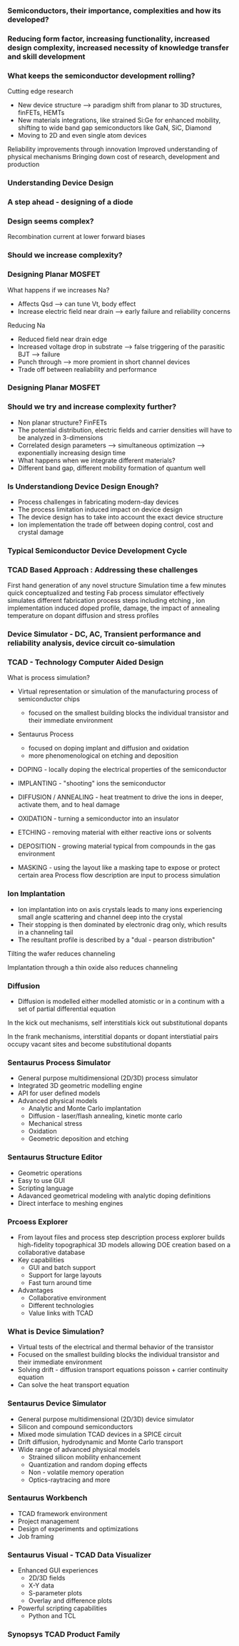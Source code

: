 ### Semiconductors, their importance, complexities and how its developed?

### Reducing form factor, increasing functionality, increased design complexity, increased necessity of knowledge transfer and skill development

### What keeps the semiconductor development rolling?

Cutting edge research
- New device structure --> paradigm shift from planar to 3D structures, finFETs, HEMTs
- New materials integrations, like strained Si:Ge for enhanced mobility, shifting to wide band gap semiconductors like GaN, SiC, Diamond
- Moving to 2D and even single atom devices

Reliability improvements through innovation
Improved understanding of physical mechanisms
Bringing down cost of research, development and production

### Understanding Device Design

### A step ahead - designing of a diode

### Design seems complex?
Recombination current at lower forward biases

### Should we increase complexity? 

### Designing Planar MOSFET

What happens if we increases Na?
- Affects Qsd --> can tune Vt, body effect
- Increase electric field near drain --> early failure and reliability concerns

Reducing Na
- Reduced field near drain edge
- Increased voltage drop in substrate --> false triggering of the parasitic BJT --> failure
- Punch through --> more promient in short channel devices
- Trade off between realiability and performance

### Designing Planar MOSFET

### Should we try and increase complexity further?

- Non planar structure? FinFETs
 - The potential distribution, electric fields and carrier densities will have to be analyzed in 3-dimensions
 - Correlated design parameters --> simultaneous optimization --> exponentially increasing design time
- What happens when we integrate different materials?
 - Different band gap, different mobility formation of quantum well

### Is Understandiong Device Design Enough?

- Process challenges in fabricating modern-day devices
- The process limitation induced impact on device design
- The device design has to take into account the exact device structure
- Ion implementation the trade off between doping control, cost and crystal damage

### Typical Semiconductor Device Development Cycle

### TCAD Based Approach : Addressing these challenges

First hand generation of any novel structure 
Simulation time a few minutes quick conceptualized and testing
Fab process simulator effectively simulates different fabrication process steps including etching , ion implementation induced doped profile, damage, the impact of annealing temperature on dopant diffusion and stress profiles


### Device Simulator - DC, AC, Transient performance and reliability analysis, device circuit co-simulation

### TCAD - Technology Computer Aided Design

What is process simulation?

- Virtual representation or simulation of the manufacturing process of semiconductor chips
  - focused on the smallest building blocks the individual transistor and their immediate environment

- Sentaurus Process
  - focused on doping implant and diffusion and oxidation
  - more phenomenological on etching and deposition

 - DOPING - locally doping the electrical properties of the semiconductor
 - IMPLANTING - "shooting" ions the semiconductor
 - DIFFUSION / ANNEALING - heat treatment to drive the ions in deeper, activate them, and to heal damage
 - OXIDATION - turning a semiconductor into an insulator
 - ETCHING - removing material with either reactive ions or solvents
 - DEPOSITION - growing material typical from compounds in the gas environment
 - MASKING - using the layout like a masking tape to expose or protect certain area
Process flow description are input to process simulation

### Ion Implantation

- Ion implantation into on axis crystals leads to many ions experiencing small angle scattering and channel deep into the crystal
- Their stopping is then dominated by electronic drag only, which results in a channeling tail
- The resultant profile is described by a "dual - pearson distribution"

Tilting the wafer reduces channeling

Implantation through a thin oxide also reduces channeling

### Diffusion

- Diffusion is modelled either modelled atomistic or in a continum with a set of partial differential equation


In the kick out mechanisms, self interstitials kick out substitutional dopants

In the frank mechanisms, interstitial dopants or dopant interstiatial pairs occupy vacant sites and become substitutional dopants

### Sentaurus Process Simulator

- General purpose multidimensional (2D/3D) process simulator
- Integrated 3D geometric modelling engine
- API for user defined models
- Advanced physical models
  - Analytic and Monte Carlo implantation
  - Diffusion - laser/flash annealing, kinetic monte carlo
  - Mechanical stress
  - Oxidation
  - Geometric deposition and etching
 
### Sentaurus Structure Editor

- Geometric operations
- Easy to use GUI
- Scripting language
- Adavanced geometrical modeling with analytic doping definitions
- Direct interface to meshing engines

### Prcoess Explorer

- From layout files and process step description process explorer builds high-fidelity topographical 3D models allowing DOE creation based on a collaborative database
- Key capabilities
  - GUI and batch support
  - Support for large layouts
  - Fast turn around time
- Advantages
  - Collaborative environment
  - Different technologies
  - Value links with TCAD
 
### What is Device Simulation?

 - Virtual tests of the electrical and thermal behavior of the transistor
 - Focused on the smallest building blocks the individual transistor and their immediate environment
 - Solving drift - diffusion transport equations poisson + carrier continuity equation
 - Can solve the heat transport equation

### Sentaurus Device Simulator

- General purpose multidimensional (2D/3D) device simulator
- Silicon and compound semiconductors
- Mixed mode simulation TCAD devices in a SPICE circuit
- Drift diffusion, hydrodynamic and Monte Carlo transport
- Wide range of advanced physical models
  - Strained silicon mobility enhancement
  - Quantization and random doping effects
  - Non - volatile memory operation
  - Optics-raytracing and more

### Sentaurus Workbench

- TCAD framework environment
- Project management
- Design of experiments and optimizations
- Job framing

### Sentaurus Visual - TCAD Data Visualizer

- Enhanced GUI experiences
  - 2D/3D fields
  - X-Y data
  - S-parameter plots
  - Overlay and difference plots
- Powerful scripting capabilities
  - Python and TCL

 ### Synopsys TCAD Product Family


